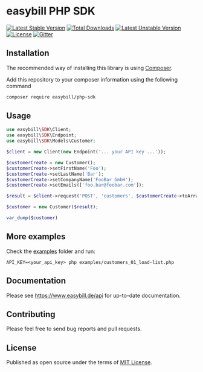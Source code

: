 easybill PHP SDK
================

[![Latest Stable Version](https://poser.pugx.org/easybill/php-sdk/v/stable.png)](https://packagist.org/packages/easybill/php-sdk) [![Total Downloads](https://poser.pugx.org/easybill/php-sdk/downloads.png)](https://packagist.org/packages/easybill/php-sdk) [![Latest Unstable Version](https://poser.pugx.org/easybill/php-sdk/v/unstable.png)](https://packagist.org/packages/easybill/php-sdk) [![License](https://poser.pugx.org/easybill/php-sdk/license.png)](https://packagist.org/packages/easybill/php-sdk) [![Gitter](https://badges.gitter.im/Join%20Chat.svg)](https://gitter.im/easybill/php-sdk)

## Installation
The recommended way of installing this library is using [Composer](http://getcomposer.org/). 

Add this repository to your composer information using the following command

```bash
composer require easybill/php-sdk
```

## Usage

```php
use easybill\SDK\Client;
use easybill\SDK\Endpoint;
use easybill\SDK\Models\Customer;

$client = new Client(new Endpoint('... your API key ...'));

$customerCreate = new Customer();
$customerCreate->setFirstName('Foo');
$customerCreate->setLastName('Bar');
$customerCreate->setCompanyName('FooBar GmbH');
$customerCreate->setEmails(['foo.bar@foobar.com']);

$result = $client->request('POST', 'customers', $customerCreate->toArray());

$customer = new Customer($result);

var_dump($customer)
```

## More examples

Check the [examples](examples) folder and run:

```shell
API_KEY=<your_api_key> php examples/customers_01_load-list.php
```

## Documentation

Please see https://www.easybill.de/api for up-to-date documentation.

## Contributing

Please feel free to send bug reports and pull requests.

## License

Published as open source under the terms of [MIT License](http://opensource.org/licenses/MIT).
